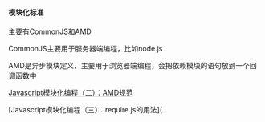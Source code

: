 #### 模块化标准

主要有CommonJS和AMD

CommonJS主要用于服务器端编程，比如node.js

AMD是异步模块定义，主要用于浏览器端编程，会把依赖模块的语句放到一个回调函数中

[Javascript模块化编程（二）：AMD规范](https://www.ruanyifeng.com/blog/2012/10/asynchronous_module_definition.html)

[Javascript模块化编程（三）：require.js的用法](